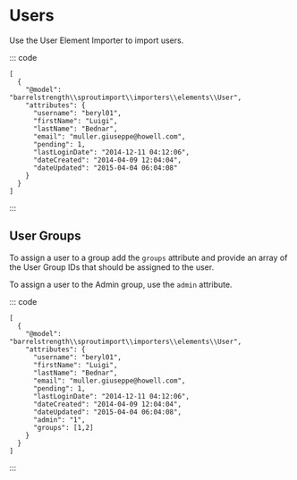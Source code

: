 # Users

Use the User Element Importer to import users.
 
::: code

``` craft3
[
  {
    "@model": "barrelstrength\\sproutimport\\importers\\elements\\User",
    "attributes": {
      "username": "beryl01",
      "firstName": "Luigi",
      "lastName": "Bednar",
      "email": "muller.giuseppe@howell.com",
      "pending": 1,
      "lastLoginDate": "2014-12-11 04:12:06",
      "dateCreated": "2014-04-09 12:04:04",
      "dateUpdated": "2015-04-04 06:04:08"
    }
  }
]
```

:::

## User Groups

To assign a user to a group add the `groups` attribute and provide an array of the User Group IDs that should be assigned to the user.

To assign a user to the Admin group, use the `admin` attribute.

::: code

``` craft3
[
  {
    "@model": "barrelstrength\\sproutimport\\importers\\elements\\User",
    "attributes": {
      "username": "beryl01",
      "firstName": "Luigi",
      "lastName": "Bednar",
      "email": "muller.giuseppe@howell.com",
      "pending": 1,
      "lastLoginDate": "2014-12-11 04:12:06",
      "dateCreated": "2014-04-09 12:04:04",
      "dateUpdated": "2015-04-04 06:04:08",
      "admin": "1",
      "groups": [1,2]
    }
  }
]
```

:::